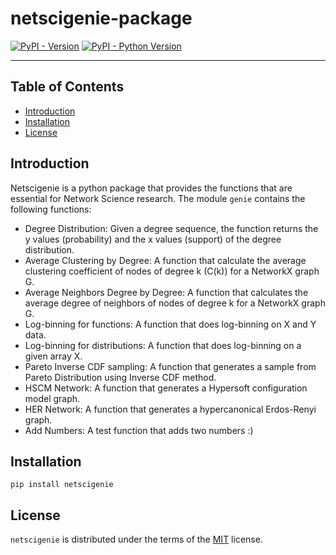 # netscigenie-package

[![PyPI - Version](https://img.shields.io/pypi/v/netscigenie.svg)](https://pypi.org/project/netscigenie)
[![PyPI - Python Version](https://img.shields.io/pypi/pyversions/netscigenie.svg)](https://pypi.org/project/netscigenie)

-----

## Table of Contents

- [Introduction](#introduction)
- [Installation](#installation)
- [License](#license)

## Introduction
Netscigenie is a python package that provides the functions that are essential for Network Science research. The module `genie` contains the following functions:
- Degree Distribution: Given a degree sequence, the function returns the y values (probability) and the x values (support) of the degree distribution.
- Average Clustering by Degree: A function that calculate the average clustering coefficient of nodes of degree k (C(k)) for a NetworkX graph G.
- Average Neighbors Degree by Degree: A function that calculates the average degree of neighbors of nodes of degree k for a NetworkX graph G.
- Log-binning for functions: A function that does log-binning on X and Y data.
- Log-binning for distributions: A function that does log-binning on a given array X.
- Pareto Inverse CDF sampling: A function that generates a sample from Pareto Distribution using Inverse CDF method.
- HSCM Network: A function that generates a Hypersoft configuration model graph.
- HER Network: A function that generates a hypercanonical Erdos-Renyi graph.
- Add Numbers: A test function that adds two numbers :)

## Installation

```console
pip install netscigenie
```

## License

`netscigenie` is distributed under the terms of the [MIT](https://spdx.org/licenses/MIT.html) license.
